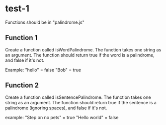 # test-1

Functions should be in "palindrome.js"

## Function 1

Create a function called isWordPalindrome.
The function takes one string as an argument.
The function should return true if the word is a palindrome, and false if it's not.

Example:
"hello" = false
"Bob" = true

## Function 2

Create a function called isSentencePalindrome.
The function takes one string as an argument.
The function should return true if the sentence is a palindrome (ignoring spaces), and false if it's not.

example:
"Step on no pets" = true
"Hello world" = false
